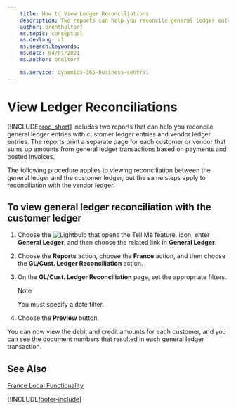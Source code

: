 ```yaml
---
    title: How to View Ledger Reconciliations
    description: Two reports can help you reconcile general ledger entries with customer ledger entries and vendor ledger entries.
    author: brentholtorf
    ms.topic: conceptual
    ms.devlang: al
    ms.search.keywords:
    ms.date: 04/01/2021
    ms.author: bholtorf

    ms.service: dynamics-365-business-central
---
```

# View Ledger Reconciliations
[!INCLUDE[prod_short](../../includes/prod_short.md)] includes two reports that can help you reconcile general ledger entries with customer ledger entries and vendor ledger entries. The reports print a separate page for each customer or vendor that sums up amounts from general ledger transactions based on payments and posted invoices.  

The following procedure applies to viewing reconciliation between the general ledger and the customer ledger, but the same steps apply to reconciliation with the vendor ledger.  

## To view general ledger reconciliation with the customer ledger  

1.  Choose the ![Lightbulb that opens the Tell Me feature.](../../media/ui-search/search_small.png "Tell me what you want to do") icon, enter **General Ledger**, and then choose the related link in **General Ledger**.  
2.  Choose the **Reports** action, choose the **France** action, and then choose the **GL/Cust. Ledger Reconciliation** action.  
3.  On the **GL/Cust. Ledger Reconciliation** page, set the appropriate filters.  

    > [!NOTE]  
    >  You must specify a date filter.  

4.  Choose the **Preview** button.  

You can now view the debit and credit amounts for each customer, and you can see the document numbers that resulted in each general ledger transaction.  

## See Also  
[France Local Functionality](france-local-functionality.md)


[!INCLUDE[footer-include](../../includes/footer-banner.md)]